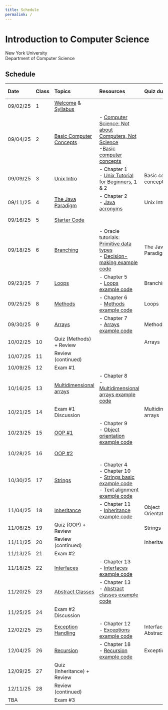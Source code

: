 ```yaml
---
title: Schedule
permalink: /
---
```


# Introduction to Computer Science

New York University  
Department of Computer Science

## Schedule

| Date     | Class | Topics                                                      | Resources                                                                                                                                                                                                                                          | Quiz due                        | Assignment due         |
| :------- | :---- | :---------------------------------------------------------- | :------------------------------------------------------------------------------------------------------------------------------------------------------------------------------------------------------------------------------------------------- | :------------------------------ | :--------------------- |
| 09/02/25 | 1     | [Welcome](./slides/welcome) & [Syllabus](./syllabus)        |                                                                                                                                                                                                                                                    |                                 |                        |
| 09/04/25 | 2     | [Basic Computer Concepts](./slides/basic-computer-concepts) | - [Computer Science: Not about Computers, Not Science](./content/assets/Computer_Science_Not_About_Computers_Not_a_Science.pdf)<br /> -[Basic computer concepts](https://nyu-python-programming.github.io/course-material/basic-computer-concepts) |                                 |                        |
| 09/09/25 | 3     | [Unix Intro](./slides/unix-intro)                           | - Chapter 1<br />- [Unix Tutorial for Beginners](http://www.ee.surrey.ac.uk/Teaching/Unix/), 1 & 2                                                                                                                                                 | Basic computer concepts         |                        |
| 09/11/25 | 4     | [The Java Paradigm](./slides/java-paradigm)                 | - Chapter 2<br />- [Java acronyms](https://www.javatpoint.com/difference-between-jdk-jre-and-jvm#jre)                                                                                                                                              | Unix Intro                      |                        |
| 09/16/25 | 5     | [Starter Code](./slides/starter-code)                       |                                                                                                                                                                                                                                                    |                                 | 01 - Hello World       |
| 09/18/25 | 6     | [Branching](./slides/branching)                             | - Oracle tutorials: [Primitive data types](https://docs.oracle.com/javase/tutorial/java/nutsandbolts/datatypes.html)<br />- [Decision-making example code](https://github.com/nyu-java-programming/decision-making-examples)                       | The Java Paradigm               |                        |
| 09/23/25 | 7     | [Loops](./slides/loops)                                     | - Chapter 5<br />- [Loops example code](https://github.com/nyu-java-programming/loops-examples)                                                                                                                                                    | Branching                       |                        |
| 09/25/25 | 8     | [Methods](./slides/methods)                                 | - Chapter 6<br />- [Methods example code](https://github.com/nyu-java-programming/methods-examples)                                                                                                                                                | Loops                           | 02 - Basic Programming |
| 09/30/25 | 9     | [Arrays](./slides/arrays)                                   | - Chapter 7<br />- [Arrays example code](https://github.com/nyu-java-programming/array-examples)                                                                                                                                                   | Methods                         |                        |
| 10/02/25 | 10    | Quiz (Methods) + Review                                     |                                                                                                                                                                                                                                                    | Arrays                          |                        |
| 10/07/25 | 11    | Review (continued)                                          |                                                                                                                                                                                                                                                    |                                 | 03 - Blackjack         |
| 10/09/25 | 12    | Exam #1                                                     |                                                                                                                                                                                                                                                    |                                 |                        |
| 10/16/25 | 13    | [Multidimensional arrays](./slides/arrays-multidimensional) | - Chapter 8<br />- [Multidimensional arrays example code](https://github.com/nyu-java-programming/multidimensional-array-examples)                                                                                                                 |                                 |                        |
| 10/21/25 | 14    | Exam #1 Discussion                                          |                                                                                                                                                                                                                                                    | Multidimensional arrays         |                        |
| 10/23/25 | 15    | [OOP #1](./slides/object-orientation-1)                     | - Chapter 9<br />- [Object orientation example code](https://github.com/nyu-java-programming/simple-object-examples)                                                                                                                               |                                 |                        |
| 10/28/25 | 16    | [OOP #2](./slides/object-orientation-2)                     |                                                                                                                                                                                                                                                    |                                 | 04 - Text Analysis     |
| 10/30/25 | 17    | [Strings](./slides/strings-as-objects)                      | - Chapter 4<br />- Chapter 10<br />- [Strings basic example code](https://github.com/nyu-java-programming/string-examples)<br />- [Text alignment example code](https://github.com/nyu-java-programming/text-alignment)                            |                                 |                        |
| 11/04/25 | 18    | [Inheritance](./slides/inheritance)                         | - Chapter 11<br />- [Inheritance example code](https://github.com/nyu-java-programming/simple-inheritance-example)                                                                                                                                 | Object Orientation              |                        |
| 11/06/25 | 19    | Quiz (OOP) + Review                                         |                                                                                                                                                                                                                                                    | Strings                         |                        |
| 11/11/25 | 20    | Review (continued)                                          |                                                                                                                                                                                                                                                    | Inheritance                     | 05 - Sudoku Validator  |
| 11/13/25 | 21    | Exam #2                                                     |                                                                                                                                                                                                                                                    |                                 |                        |
| 11/18/25 | 22    | [Interfaces](./slides/interfaces)                           | - Chapter 13<br />- [Interfaces example code](https://github.com/nyu-java-programming/interface-examples)                                                                                                                                          |                                 |                        |
| 11/20/25 | 23    | [Abstract Classes](./slides/abstract-classes)               | - Chapter 13<br />- [Abstract classes example code](https://github.com/nyu-java-programming/abstract-classes-examples)                                                                                                                             |                                 |                        |
| 11/25/25 | 24    | Exam #2 Discussion                                          |                                                                                                                                                                                                                                                    |                                 | 06 - Virtual Moped     |
| 12/02/25 | 25    | [Exception Handling](./slides/exception-handling)           | - Chapter 12<br />- [Exceptions example code](https://github.com/nyu-java-programming/exceptions-examples)                                                                                                                                         | Interfaces and Abstract Classes |                        |
| 12/04/25 | 26    | [Recursion](./slides/recursion)                             | - Chapter 18<br />- [Recursion example code](https://github.com/nyu-java-programming/recursion-examples)                                                                                                                                           | Exceptions                      |                        |
| 12/09/25 | 27    | Quiz (Inheritance) + Review                                 |                                                                                                                                                                                                                                                    |                                 |                        |
| 12/11/25 | 28    | Review (continued)                                          |                                                                                                                                                                                                                                                    |                                 | 07 - Language          |
| TBA      |       | Exam #3                                                     |                                                                                                                                                                                                                                                    |                                 |                        |
